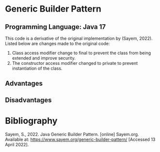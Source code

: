 # Generic Builder Pattern

## Programming Language: Java 17

This code is a derivative of the original implementation by (Sayem, 2022).
Listed below are changes made to the original code:

1. Class access modifier change to final to prevent the class from being extended and improve security. 
2. The constructor access modifier changed to private to prevent instantiation of the class.

## Advantages




## Disadvantages


# Bibliography

Sayem, S., 2022. Java Generic Builder Pattern. [online] Sayem.org. Available at: <https://www.sayem.org/generic-builder-pattern/> [Accessed 13 April 2022].